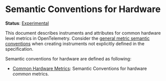 <!--- Hugo front matter used to generate the website version of this page:
linkTitle: Hardware
--->

# Semantic Conventions for Hardware

**Status**: [Experimental][DocumentStatus]

This document describes instruments and attributes for common hardware level
metrics in OpenTelemetry. Consider the [general metric semantic conventions](/docs/general/metrics.md#general-metric-semantic-conventions)
when creating instruments not explicitly defined in the specification.

Semantic conventions for hardware are defined as following:

* [Common Hardware Metrics](common.md): Semantic Conventions for hardware *common* metrics.

[DocumentStatus]: https://github.com/open-telemetry/opentelemetry-specification/tree/v1.31.0/specification/document-status.md
